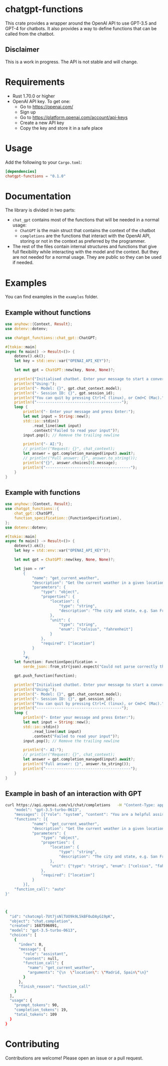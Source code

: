 # chatgpt-functions

This crate provides a wrapper around the OpenAI API to use GPT-3.5 and GPT-4 for chatbots. It also provides a way to define functions that can be called from the chatbot.

## Disclaimer

This is a work in progress. The API is not stable and will change.

# Requirements

- Rust 1.70.0 or higher
- OpenAI API key. To get one:
  - Go to https://openai.com/
  - Sign up
  - Go to https://platform.openai.com/account/api-keys
  - Create a new API key
  - Copy the key and store it in a safe place

# Usage

Add the following to your `Cargo.toml`:

```toml
[dependencies]
chatgpt-functions = "0.1.0"
```

# Documentation

The library is divided in two parts:

- `chat_gpt` contains most of the functions that will be needed in a normal usage:
  - `ChatGPT` is the main struct that contains the context of the chatbot
  - `completions` are the functions that interact with the OpenAI API, storing or not in the context as preferred by the programmer.
- The rest of the files contain internal structures and functions that give full flexibility while interacting with the model and the context. But they are not needed for a normal usage. They are public so they can be used if needed.

# Examples

You can find examples in the `examples` folder.

## Example without functions

```rust
use anyhow::{Context, Result};
use dotenv::dotenv;

use chatgpt_functions::chat_gpt::ChatGPT;

#[tokio::main]
async fn main() -> Result<()> {
    dotenv().ok();
    let key = std::env::var("OPENAI_API_KEY")?;

    let mut gpt = ChatGPT::new(key, None, None)?;

    println!("Initialised chatbot. Enter your message to start a conversation.");
    println!("Using:");
    println!("- Model: {}", gpt.chat_context.model);
    println!("- Session ID: {}", gpt.session_id);
    println!("You can quit by pressing Ctrl+C (linux), or Cmd+C (Mac).");
    println!("--------------------------------------");
    loop {
        println!("- Enter your message and press Enter:");
        let mut input = String::new();
        std::io::stdin()
            .read_line(&mut input)
            .context("Failed to read your input")?;
        input.pop(); // Remove the trailing newline

        println!("- AI:");
        // println!("Request: {}", chat_context);
        let answer = gpt.completion_managed(input).await?;
        // println!("Full answer: {}", answer.to_string());
        println!("{}", answer.choices[0].message);
        println!("--------------------------------------");
    }
}
```

## Example with functions

```rust
use anyhow::{Context, Result};
use chatgpt_functions::{
    chat_gpt::ChatGPT,
    function_specification::{FunctionSpecification},
};
use dotenv::dotenv;

#[tokio::main]
async fn main() -> Result<()> {
    dotenv().ok();
    let key = std::env::var("OPENAI_API_KEY")?;

    let mut gpt = ChatGPT::new(key, None, None)?;

    let json = r#"
        {
            "name": "get_current_weather",
            "description": "Get the current weather in a given location",
            "parameters": {
                "type": "object",
                "properties": {
                    "location": {
                        "type": "string",
                        "description": "The city and state, e.g. San Francisco, CA"
                    },
                    "unit": {
                        "type": "string",
                        "enum": ["celsius", "fahrenheit"]
                    }
                },
                "required": ["location"]
            }
        }
        "#;
    let function: FunctionSpecification =
        serde_json::from_str(json).expect("Could not parse correctly the function specification");

    gpt.push_function(function);

    println!("Initialised chatbot. Enter your message to start a conversation.");
    println!("Using:");
    println!("- Model: {}", gpt.chat_context.model);
    println!("- Session ID: {}", gpt.session_id);
    println!("You can quit by pressing Ctrl+C (linux), or Cmd+C (Mac).");
    println!("--------------------------------------");
    loop {
        println!("- Enter your message and press Enter:");
        let mut input = String::new();
        std::io::stdin()
            .read_line(&mut input)
            .context("Failed to read your input")?;
        input.pop(); // Remove the trailing newline

        println!("- AI:");
        // println!("Request: {}", chat_context);
        let answer = gpt.completion_managed(input).await?;
        println!("Full answer: {}", answer.to_string());
        println!("--------------------------------------");
    }
}
```

## Example in bash of an interaction with GPT

```bash
curl https://api.openai.com/v1/chat/completions   -H "Content-Type: application/json"   -H "Authorization: Bearer $OPENAI_API_KEY"   -d '{
    "model": "gpt-3.5-turbo-0613",
    "messages": [{"role": "system", "content": "You are a helpful assistant."}, {"role": "user", "content": "What is the weather like in Madrid, Spain?"}],
    "functions": [{
            "name": "get_current_weather",
            "description": "Get the current weather in a given location",
            "parameters": {
                "type": "object",
                "properties": {
                    "location": {
                        "type": "string",
                        "description": "The city and state, e.g. San Francisco, CA"
                    },
                    "unit": {"type": "string", "enum": ["celsius", "fahrenheit"]}
                },
                "required": ["location"]
            }
        }],
    "function_call": "auto"
}'



{
  "id": "chatcmpl-7Ut7jsNlTUO9k9L5kBF0uDAyG19pK",
  "object": "chat.completion",
  "created": 1687596091,
  "model": "gpt-3.5-turbo-0613",
  "choices": [
    {
      "index": 0,
      "message": {
        "role": "assistant",
        "content": null,
        "function_call": {
          "name": "get_current_weather",
          "arguments": "{\n  \"location\": \"Madrid, Spain\"\n}"
        }
      },
      "finish_reason": "function_call"
    }
  ],
  "usage": {
    "prompt_tokens": 90,
    "completion_tokens": 19,
    "total_tokens": 109
  }
}
```

# Contributing

Contributions are welcome! Please open an issue or a pull request.
